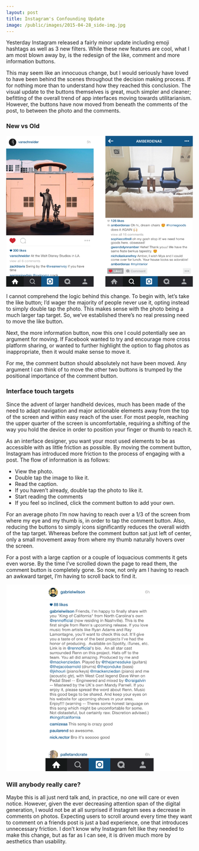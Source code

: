 ```yaml
---
layout: post
title: Instagram's Confounding Update
image: /public/images/2015-04-28_side-img.jpg
---
```


Yesterday Instagram released a fairly minor update including emoji hashtags as well as 3 new filters. While these new features are cool, what I am most blown away by, is the redesign of the like, comment and more information buttons.

This may seem like an innocuous change, but I would seriously have loved to have been behind the scenes throughout the decision making process. If for nothing more than to understand how they reached this conclusion. The visual update to the buttons themselves is great, much simpler and cleaner; befitting of the overall trend of app interfaces moving towards utilitarianism. However, the buttons have now moved from beneath the comments of the post, to between the photo and the comments.

### New vs Old

![http://](/public/images/2015-04-28_insta1.png)

I cannot comprehend the logic behind this change. To begin with, let’s take the like button; I’d wager the majority of people never use it, opting instead to simply double tap the photo. This makes sense with the photo being a much larger tap target. So, we’ve established there’s no real pressing need to move the like button.

Next, the more information button, now this one I could potentially see an argument for moving. If Facebook wanted to try and encourage more cross platform sharing, or wanted to further highlight the option to flag photos as inappropriate, then it would make sense to move it.

For me, the comment button should absolutely not have been moved. Any argument I can think of to move the other two buttons is trumped by the positional importance of the comment button.

### Interface touch targets
Since the advent of larger handheld devices, much has been made of the need to adapt navigation and major actionable elements away from the top of the screen and within easy reach of the user. For most people, reaching the upper quarter of the screen is uncomfortable, requiring a shifting of the way you hold the device in order to position your finger or thumb to reach it.

As an interface designer, you want your most used elements to be as accessible with as little friction as possible. By moving the comment button, Instagram has introduced more friction to the process of engaging with a post. The flow of information is as follows:

- View the photo.
- Double tap the image to like it.
- Read the caption.
- If you haven’t already, double tap the photo to like it.
- Start reading the comments
- If you feel so inclined, click the comment button to add your own.

For an average photo I’m now having to reach over a 1/3 of the screen from where my eye and my thumb is, in order to tap the comment button. Also, reducing the buttons to simply icons significantly reduces the overall width of the tap target. Whereas before the comment button sat just left of center, only a small movement away from where my thumb naturally hovers over the screen.

For a post with a large caption or a couple of loquacious comments it gets even worse. By the time I’ve scrolled down the page to read them, the comment button is completely gone. So now, not only am I having to reach an awkward target, I’m having to scroll back to find it.

![http://](/public/images/2015-04-28_insta2.png)

### Will anybody really care?
Maybe this is all just nerd talk and, in practice, no one will care or even notice. However, given the ever decreasing attention span of the digital generation, I would not be at all surprised if Instagram sees a decrease in comments on photos. Expecting users to scroll around every time they want to comment on a friends post is just a bad experience, one that introduces unnecessary friction. I don’t know why Instagram felt like they needed to make this change, but as far as I can see, it is driven much more by aesthetics than usability.
